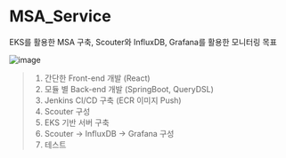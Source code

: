 # MSA_Service
EKS를 활용한 MSA 구축, Scouter와 InfluxDB, Grafana를 활용한 모니터링 목표

![image](https://github.com/kksjae-hyyejji/MSA_Service/assets/87571953/881f56ac-9df7-4a62-97cd-d5f6e434e344)

> 1. 간단한 Front-end 개발 (React)
> 2. 모듈 별 Back-end 개발 (SpringBoot, QueryDSL)
> 3. Jenkins CI/CD 구축 (ECR 이미지 Push)
> 4. Scouter 구성
> 5. EKS 기반 서버 구축
> 6. Scouter -> InfluxDB -> Grafana 구성
> 7. 테스트 
